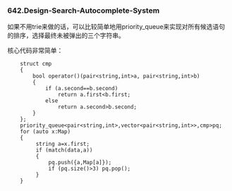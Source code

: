 ### 642.Design-Search-Autocomplete-System

如果不用trie来做的话，可以比较简单地用priority_queue来实现对所有候选语句的排序，选择最终未被弹出的三个字符串。

核心代码非常简单：
```
    struct cmp
    {
        bool operator()(pair<string,int>a, pair<string,int>b)
        {
            if (a.second==b.second)
                return a.first<b.first;
            else
                return a.second>b.second;
        }
    };
    priority_queue<pair<string,int>,vector<pair<string,int>>,cmp>pq;              
    for (auto x:Map)
    {
         string a=x.first;
         if (match(data,a))
         {                
             pq.push({a,Map[a]});
             if (pq.size()>3) pq.pop();
         }
    }    
```    
